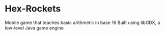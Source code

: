 # Hex-Rockets
Mobile game that teaches basic arithmetic in base 16
Built using libGDX, a low-level Java game engine
